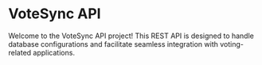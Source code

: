 # VoteSync API

Welcome to the VoteSync API project! This REST API is designed to handle database configurations and facilitate seamless integration with voting-related applications.
